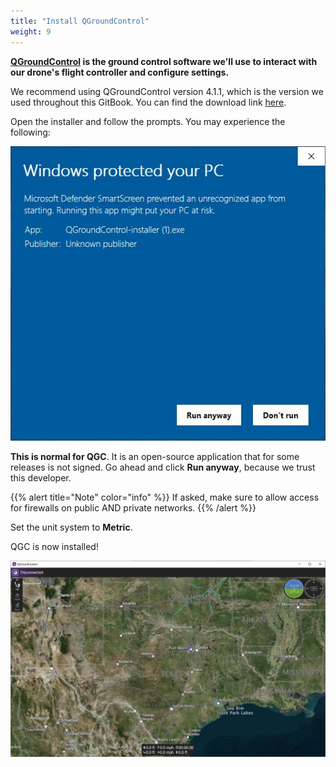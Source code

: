 ```yaml
---
title: "Install QGroundControl"
weight: 9
---
```


**[QGroundControl](http://qgroundcontrol.com/) is the ground control
software we'll use to interact with our drone's flight controller and
configure settings.**

We recommend using QGroundControl version 4.1.1,
which is the version we used throughout this GitBook.
You can find the download link
[here](https://github.com/mavlink/qgroundcontrol/releases/tag/v4.1.1).

Open the installer and follow the prompts. You may experience the following:

![](qgc_defender.JPG)

**This is normal for QGC**. It is an open-source application that for some releases
is not signed. Go ahead and click **Run anyway**, because we trust this developer.

{{% alert title="Note" color="info" %}}
If asked, make sure to allow access for firewalls on public AND private networks.
{{% /alert %}}

Set the unit system to **Metric**.

QGC is now installed!

![](qgc.JPG)
